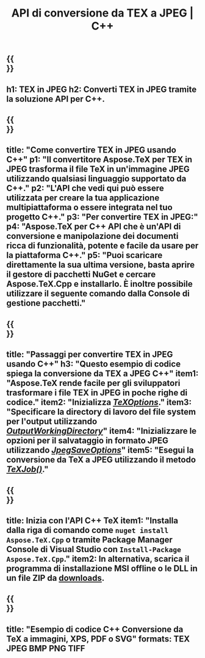 ﻿---
translation: true
template: /_templates/_conversion-child-cpp.md
title: API di conversione da TEX a JPEG | C++
description: Funzionalità di conversione da TeX a JPEG. Integra questa libreria C++ on-premise nel tuo progetto o usa applicazioni multipiattaforma per convertire TeX in JPEG.
keywords: tex a jpeg api cpp, tex2jpeg integra c++
url: /cpp/conversion/tex-to-jpeg/
family: tex
platformtag: cpp
feature: conversion
informat: TEX
outformat: JPEG
otherformats: BMP PNG TIFF PDF SVG XPS
---

{{<section banner>}}
---
h1: TEX in JPEG
h2: Converti TEX in JPEG tramite la soluzione API per C++.
---

{{<section overview>}}
---
title: "Come convertire TEX in JPEG usando C++"
p1: "Il convertitore Aspose.TeX per TEX in JPEG trasforma il file TeX in un'immagine JPEG utilizzando qualsiasi linguaggio supportato da C++."
p2: "L'API che vedi qui può essere utilizzata per creare la tua applicazione multipiattaforma o essere integrata nel tuo progetto C++."
p3: "Per convertire TEX in JPEG:"
p4: "Aspose.TeX per C++ API che è un'API di conversione e manipolazione dei documenti ricca di funzionalità, potente e facile da usare per la piattaforma C++."
p5: "Puoi scaricare direttamente la sua ultima versione, basta aprire il gestore di pacchetti NuGet e cercare Aspose.TeX.Cpp e installarlo. È inoltre possibile utilizzare il seguente comando dalla Console di gestione pacchetti."
---

{{<section feature1>}}
---
title: "Passaggi per convertire TEX in JPEG usando C++"
h3: "Questo esempio di codice spiega la conversione da TEX a JPEG C++"
item1: "Aspose.TeX rende facile per gli sviluppatori trasformare i file TEX in JPEG in poche righe di codice."
item2: "Inizializza [*TeXOptions*](https://reference.aspose.com/tex/cpp/class/aspose.te_x.te_x_options)."
item3: "Specificare la directory di lavoro del file system per l'output utilizzando [*OutputWorkingDirectory*](https://reference.aspose.com/tex/cpp/class/aspose.te_x.te_x_options#aa4f4ea6dab7db5ba1b40800495f16f63)"
item4: "Inizializzare le opzioni per il salvataggio in formato JPEG utilizzando [*JpegSaveOptions*](https://reference.aspose.com/tex/cpp/class/aspose.te_x.presentation.image.jpeg_save_options)"
item5: "Esegui la conversione da TeX a JPEG utilizzando il metodo [*TeXJob()*](https://reference.aspose.com/tex/cpp/class/aspose.te_x.te_x_job)."
---

{{<section feature2>}}
---
title: Inizia con l'API C++ TeX
item1: "Installa dalla riga di comando come ```nuget install Aspose.TeX.Cpp``` o tramite Package Manager Console di Visual Studio con ```Install-Package Aspose.TeX.Cpp```."
item2: In alternativa, scarica il programma di installazione MSI offline o le DLL in un file ZIP da [downloads](https://downloads.aspose.com/tex/cpp).
---

{{<section widget>}}
---
title: "Esempio di codice C++ Conversione da TeX a immagini, XPS, PDF o SVG"
formats: TEX JPEG BMP PNG TIFF
---